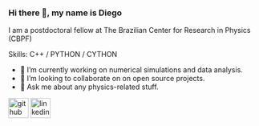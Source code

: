 ### Hi there 👋, my name is Diego
I am a postdoctoral fellow at The Brazilian Center for Research in Physics (CBPF)

Skills: C++ / PYTHON / CYTHON

- 🔭 I’m currently working on numerical simulations and data analysis. 
- 👯 I’m looking to collaborate on on open source projects. 
- 💬 Ask me about any physics-related stuff. 


[<img src='https://cdn.jsdelivr.net/npm/simple-icons@3.0.1/icons/github.svg' alt='github' height='40'>](https://github.com/Dieg0Maciel)  [<img src='https://cdn.jsdelivr.net/npm/simple-icons@3.0.1/icons/linkedin.svg' alt='linkedin' height='40'>](https://www.linkedin.com/in/https://www.linkedin.com/in/diego-noguera-maciel-9709a8229/)  

